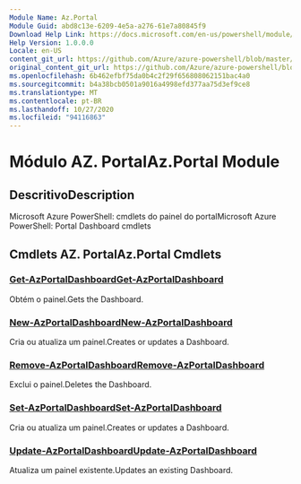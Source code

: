```yaml
---
Module Name: Az.Portal
Module Guid: abd8c13e-6209-4e5a-a276-61e7a80845f9
Download Help Link: https://docs.microsoft.com/en-us/powershell/module/az.portal
Help Version: 1.0.0.0
Locale: en-US
content_git_url: https://github.com/Azure/azure-powershell/blob/master/src/Portal/help/Az.Portal.md
original_content_git_url: https://github.com/Azure/azure-powershell/blob/master/src/Portal/help/Az.Portal.md
ms.openlocfilehash: 6b462efbf75da0b4c2f29f656808062151bac4a0
ms.sourcegitcommit: b4a38bcb0501a9016a4998efd377aa75d3ef9ce8
ms.translationtype: MT
ms.contentlocale: pt-BR
ms.lasthandoff: 10/27/2020
ms.locfileid: "94116863"
---
```

# <span data-ttu-id="f851b-101">Módulo AZ. Portal</span><span class="sxs-lookup"><span data-stu-id="f851b-101">Az.Portal Module</span></span>
## <span data-ttu-id="f851b-102">Descritivo</span><span class="sxs-lookup"><span data-stu-id="f851b-102">Description</span></span>
<span data-ttu-id="f851b-103">Microsoft Azure PowerShell: cmdlets do painel do portal</span><span class="sxs-lookup"><span data-stu-id="f851b-103">Microsoft Azure PowerShell: Portal Dashboard cmdlets</span></span>

## <span data-ttu-id="f851b-104">Cmdlets AZ. Portal</span><span class="sxs-lookup"><span data-stu-id="f851b-104">Az.Portal Cmdlets</span></span>
### [<span data-ttu-id="f851b-105">Get-AzPortalDashboard</span><span class="sxs-lookup"><span data-stu-id="f851b-105">Get-AzPortalDashboard</span></span>](Get-AzPortalDashboard.md)
<span data-ttu-id="f851b-106">Obtém o painel.</span><span class="sxs-lookup"><span data-stu-id="f851b-106">Gets the Dashboard.</span></span>

### [<span data-ttu-id="f851b-107">New-AzPortalDashboard</span><span class="sxs-lookup"><span data-stu-id="f851b-107">New-AzPortalDashboard</span></span>](New-AzPortalDashboard.md)
<span data-ttu-id="f851b-108">Cria ou atualiza um painel.</span><span class="sxs-lookup"><span data-stu-id="f851b-108">Creates or updates a Dashboard.</span></span>

### [<span data-ttu-id="f851b-109">Remove-AzPortalDashboard</span><span class="sxs-lookup"><span data-stu-id="f851b-109">Remove-AzPortalDashboard</span></span>](Remove-AzPortalDashboard.md)
<span data-ttu-id="f851b-110">Exclui o painel.</span><span class="sxs-lookup"><span data-stu-id="f851b-110">Deletes the Dashboard.</span></span>

### [<span data-ttu-id="f851b-111">Set-AzPortalDashboard</span><span class="sxs-lookup"><span data-stu-id="f851b-111">Set-AzPortalDashboard</span></span>](Set-AzPortalDashboard.md)
<span data-ttu-id="f851b-112">Cria ou atualiza um painel.</span><span class="sxs-lookup"><span data-stu-id="f851b-112">Creates or updates a Dashboard.</span></span>

### [<span data-ttu-id="f851b-113">Update-AzPortalDashboard</span><span class="sxs-lookup"><span data-stu-id="f851b-113">Update-AzPortalDashboard</span></span>](Update-AzPortalDashboard.md)
<span data-ttu-id="f851b-114">Atualiza um painel existente.</span><span class="sxs-lookup"><span data-stu-id="f851b-114">Updates an existing Dashboard.</span></span>

